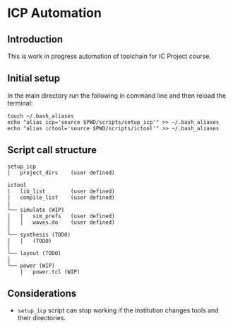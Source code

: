 # ICP Automation
## Introduction
This is work in progress automation of toolchain for IC Project course.

## Initial setup
In the main directory run the following in command line and then reload the terminal:
```
touch ~/.bash_aliases
echo "alias icp='source $PWD/scripts/setup_icp'" >> ~/.bash_aliases
echo "alias ictool='source $PWD/scripts/ictool'" >> ~/.bash_aliases
```

## Script call structure
```
setup_icp
│   project_dirs    (user defined)

ictool
|   lib_list        (user defined)
|   compile_list    (user defined)
|
└── simulate (WIP)
|   |   sim_prefs   (user defined)
│   │   waves.do    (user defined)
│
└── synthesis (TODO)
|   |   (TODO)
│    
└── layout (TODO)
│    
└── power (WIP)
    |   power.tcl (WIP)
```

## Considerations
* `setup_icp` script can stop working if the institution changes tools and their directories.

